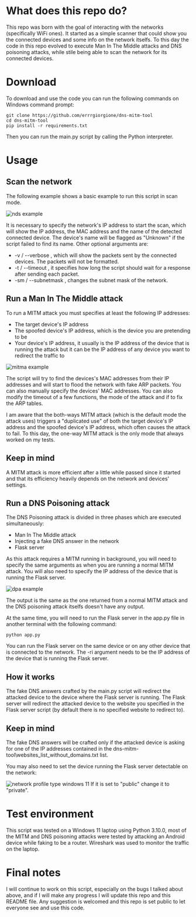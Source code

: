 # What does this repo do? 
This repo was born with the goal of interacting with the networks (specifically WiFi ones). It started as a simple scanner that could show you the connected devices and some info on the network itselfs. 
To this day the code in this repo evolved to execute Man In The Middle attacks and DNS poisoning attacks, while stile being able to scan the network for its connected devices.

# Download
To download and use the code you can run the following commands on Windows command prompt:
```
git clone https://github.com/errrgiorgione/dns-mitm-tool
cd dns-mitm-tool
pip install -r requirements.txt
```
Then you can run the main.py script by calling the Python interpreter.

# Usage

## Scan the network
The following example shows a basic example to run this script in scan mode.

![nds example](https://github.com/user-attachments/assets/ec87da22-f4be-4251-a250-6954e458d3c0)

It is necessary to specify the network's IP address to start the scan, which will show the IP address, the MAC address and the name of the detected connected device. The device's name will be flagged as "Unknown" if the script failed to find its name.
Other optional arguments are: 
* -v / --verbose , which will show the packets sent by the connected devices. The packets will not be formatted.
* -t / --timeout , it specifies how long the script should wait for a response after sending each packet.
* -sm / --subnetmask , changes the subnet mask of the network.

## Run a Man In The Middle attack
To run a MITM attack you must specifies at least the following IP addresses:
* The target device's IP address
* The spoofed device's IP address, which is the device you are pretending to be
* Your device's IP address, it usually is the IP address of the device that is running the attack but it can be the IP address of any device you want to redirect the traffic to
  
![mitma example](https://github.com/user-attachments/assets/1363dddc-bbd4-419b-af18-b1dd4ab4b421)

The script will try to find the devices's MAC addresses from their IP addresses and will start to flood the network with fake ARP packets.
You can also manually specify the devices' MAC addresses. You can also modify the timeout of a few functions, the mode of the attack and if to fix the ARP tables.

I am aware that the both-ways MITM attack (which is the default mode the attack uses) triggers a "duplicated use" of both the target device's IP address and the spoofed device's IP address, which often causes the attack to fail. To this day, the one-way MITM attack is the only mode that always worked on my tests.
## Keep in mind
A MITM attack is more efficient after a little while passed since it started and that its efficiency heavily depends on the network and devices' settings.

## Run a DNS Poisoning attack
The DNS Poisoning attack is divided in three phases which are executed simultaneously:
* Man In The Middle attack
* Injecting a fake DNS answer in the network
* Flask server 

As this attack requires a MITM running in background, you will need to specify the same arguments as when you are running a normal MITM attack. You will also need to specify the IP address of the device that is running the Flask server.

![dpa example](https://github.com/user-attachments/assets/fec9dda6-1c14-4ea8-9310-120e528559d5)

The output is the same as the one returned from a normal MITM attack and the DNS poisoning attack itselfs doesn't have any output.

At the same time, you will need to run the Flask server in the app.py file in another terminal with the following command:
```
python app.py
```
You can run the Flask server on the same device or on any other device that is connected to the network. The -ri argument needs to be the IP address of the device that is running the Flask server.

## How it works
The fake DNS answers crafted by the main.py script will redirect the attacked device to the device where the Flask server is running. The Flask server will redirect the attacked device to the website you specified in the Flask server script (by default there is no specified website to redirect to).

## Keep in mind
The fake DNS answers will be crafted only if the attacked device is asking for one of the IP addresses contained in the dns-mitm-tool\websites_list_without_domains.txt list.  

You may also need to set the device running the Flask server detectable on the network:

![network profile type windows 11](https://github.com/user-attachments/assets/f59ff4dc-8d1b-48d0-9ca1-f8c0ea088604)
If it is set to "public" change it to "private".

# Test environment
This script was tested on a Windows 11 laptop using Python 3.10.0, most of the MITM and DNS poisoning attacks were tested by attacking an Android device while faking to be a router. Wireshark was used to monitor the traffic on the laptop.

# Final notes
I will continue to work on this script, especially on the bugs I talked about above, and if I will make any progress I will update this repo and this README file. 
Any suggestion is welcomed and this repo is set public to let everyone see and use this code.
